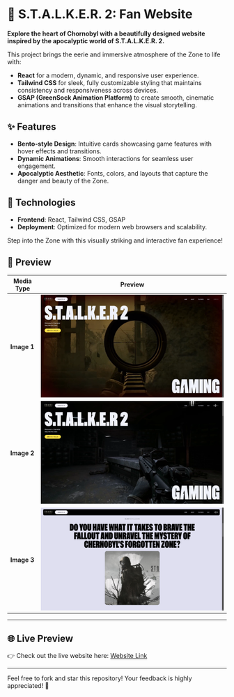 # 🌌 S.T.A.L.K.E.R. 2: Fan Website  
**Explore the heart of Chornobyl with a beautifully designed website inspired by the apocalyptic world of S.T.A.L.K.E.R. 2.**

This project brings the eerie and immersive atmosphere of the Zone to life with:  
- **React** for a modern, dynamic, and responsive user experience.  
- **Tailwind CSS** for sleek, fully customizable styling that maintains consistency and responsiveness across devices.  
- **GSAP (GreenSock Animation Platform)** to create smooth, cinematic animations and transitions that enhance the visual storytelling.  

## ✨ Features  
- **Bento-style Design**: Intuitive cards showcasing game features with hover effects and transitions.  
- **Dynamic Animations**: Smooth interactions for seamless user engagement.  
- **Apocalyptic Aesthetic**: Fonts, colors, and layouts that capture the danger and beauty of the Zone.  

## 🚀 Technologies  
- **Frontend**: React, Tailwind CSS, GSAP  
- **Deployment**: Optimized for modern web browsers and scalability.  

Step into the Zone with this visually striking and interactive fan experience!
## 🌟 Preview

| Media Type     | Preview                                                                                     |
|----------------|---------------------------------------------------------------------------------------------|
| **Image 1**    | ![Screenshot 1](https://github.com/RIDWANE-EL-FILALI/S.T.A.L.K.E.R_2/blob/master/media/Screenshot%202024-11-27%20003213.png)                                                    |
| **Image 2**    | ![Screenshot 2](https://github.com/RIDWANE-EL-FILALI/S.T.A.L.K.E.R_2/blob/master/media/Screenshot%202024-11-27%20003328.png)                                                    |
| **Image 3**    | ![Screenshot 3](https://github.com/RIDWANE-EL-FILALI/S.T.A.L.K.E.R_2/blob/master/media/Screenshot%202024-11-27%20003353.png)                                                    |

---

## 🌐 Live Preview

👉 Check out the live website here: [Website Link](https://s-t-a-l-k-e-r-2.vercel.app/)  

---

Feel free to fork and star this repository! Your feedback is highly appreciated! 🚀
